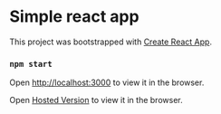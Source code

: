 # Simple react app

This project was bootstrapped with [Create React App](https://github.com/facebook/create-react-app).

### `npm start`
Open [http://localhost:3000](http://localhost:3000) to view it in the browser.

Open [Hosted Version]( https://madkudu-e5b1f.web.app) to view it in the browser.

